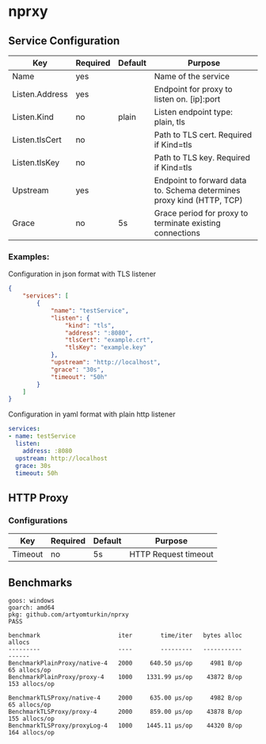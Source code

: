 # nprxy

## Service Configuration

|Key|Required|Default|Purpose|
|---|--------|-------|-------|
|Name|yes||Name of the service|
|Listen.Address|yes||Endpoint for proxy to listen on. [ip]:port|
|Listen.Kind|no|plain|Listen endpoint type: plain, tls|
|Listen.tlsCert|no||Path to TLS cert. Required if Kind=tls|
|Listen.tlsKey|no||Path to TLS key. Required if Kind=tls|
|Upstream|yes||Endpoint to forward data to. Schema determines proxy kind (HTTP, TCP)|
|Grace|no|5s|Grace period for proxy to terminate existing connections|

### Examples:

Configuration in json format with TLS listener
```json
{
    "services": [
        {
            "name": "testService",
            "listen": {
                "kind": "tls",
                "address": ":8080",
                "tlsCert": "example.crt",
                "tlsKey": "example.key"
            },
            "upstream": "http://localhost",
            "grace": "30s",
            "timeout": "50h"
        }
    ]
}
```

Configuration in yaml format with plain http listener
```yaml
services:
- name: testService
  listen:
    address: :8080
  upstream: http://localhost
  grace: 30s
  timeout: 50h
```


## HTTP Proxy

### Configurations

|Key|Required|Default|Purpose|
|---|--------|-------|-------|
|Timeout|no|5s|HTTP Request timeout|

## Benchmarks


```
goos: windows
goarch: amd64
pkg: github.com/artyomturkin/nprxy
PASS

benchmark                      iter        time/iter   bytes alloc          allocs
---------                      ----        ---------   -----------          ------
BenchmarkPlainProxy/native-4   2000     640.50 μs/op     4981 B/op    65 allocs/op
BenchmarkPlainProxy/proxy-4    1000    1331.99 μs/op    43872 B/op   153 allocs/op

BenchmarkTLSProxy/native-4     2000     635.00 μs/op     4982 B/op    65 allocs/op
BenchmarkTLSProxy/proxy-4      2000     859.00 μs/op    43878 B/op   155 allocs/op
BenchmarkTLSProxy/proxyLog-4   1000	   1445.11 μs/op	44320 B/op	 164 allocs/op
```